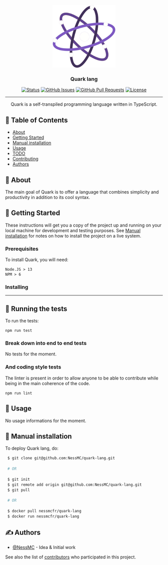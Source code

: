 <p align="center">
  <a href="" rel="noopener">
 <img width=200px height=200px src="assets/logo.png" alt="Project logo"></a>
</p>

<h3 align="center">Quark lang</h3>

<div align="center">

[![Status](https://img.shields.io/badge/status-active-success.svg)]()
[![GitHub Issues](https://img.shields.io/github/issues/NessMC/quark-lang.svg)](https://github.com/NessMC/quark-lang/issues)
[![GitHub Pull Requests](https://img.shields.io/github/issues-pr/NessMC/quark-lang.svg)](https://github.com/NessMC/quark-lang/pulls)
[![License](https://img.shields.io/badge/license-Creative%20commons-blue.svg)](/LICENSE)

</div>

---

<p align="center"> 
    Quark is a self-transpiled programming language written in TypeScript.
    <br> 
</p>

## 📝 Table of Contents

-   [About](#about)
-   [Getting Started](#getting_started)
-   [Manual installation](#manual)
-   [Usage](#usage)
-   [TODO](./TODO.md)
-   [Contributing](./CONTRIBUTING.md)
-   [Authors](#authors)

## 🧐 About <a name = "about"></a>

The main goal of Quark is to offer a language that combines simplicity and
productivity in addition to its cool syntax.

## 🏁 Getting Started <a name = "getting_started"></a>

These instructions will get you a copy of the project up and running on your
local machine for development and testing purposes. See
[Manual installation](#manual) for notes on how to install the project on a live
system.

### Prerequisites

To install Quark, you will need:

```
Node.JS > 13
NPM > 6
```

### Installing

---

## 🔧 Running the tests <a name = "tests"></a>

To run the tests:

```
npm run test
```

### Break down into end to end tests

No tests for the moment.

### And coding style tests

The linter is present in order to allow anyone to be able to contribute while
being in the main coherence of the code.

```
npm run lint
```

## 🎈 Usage <a name="usage"></a>

No usage informations for the moment.

## 🚀 Manual installation <a name = "manual"></a>

To deploy Quark lang, do:

```bash
 $ git clone git@github.com:NessMC/quark-lang.git

 # OR

 $ git init
 $ git remote add origin git@github.com:NessMC/quark-lang.git
 $ git pull

 # OR

 $ docker pull nessmcfr/quark-lang
 $ docker run nessmcfr/quark-lang
```

## ✍️ Authors <a name = "authors"></a>

-   [@NessMC](https://github.com/NessMC) - Idea & Initial work

See also the list of
[contributors](https://github.com/NessMC/quark-lang/contributors) who
participated in this project.
